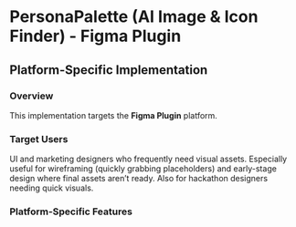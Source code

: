 # PersonaPalette (AI Image & Icon Finder) - Figma Plugin

## Platform-Specific Implementation

### Overview
This implementation targets the **Figma Plugin** platform.

### Target Users
UI and marketing designers who frequently need visual assets. Especially useful for wireframing (quickly grabbing placeholders) and early-stage design where final assets aren’t ready. Also for hackathon designers needing quick visuals.

### Platform-Specific Features
